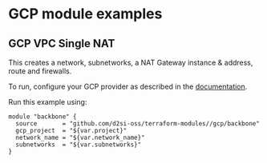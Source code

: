 # GCP module examples

## GCP VPC Single NAT

This creates a network, subnetworks, a NAT Gateway instance & address, route and firewalls.

To run, configure your GCP provider as described in the [documentation](https://www.terraform.io/docs/providers/google/index.html).

Run this example using:

```hcl
module "backbone" {
  source       = "github.com/d2si-oss/terraform-modules//gcp/backbone"
  gcp_project  = "${var.project}"
  network_name = "${var.network_name}"
  subnetworks  = "${var.subnetworks}"
}
```
